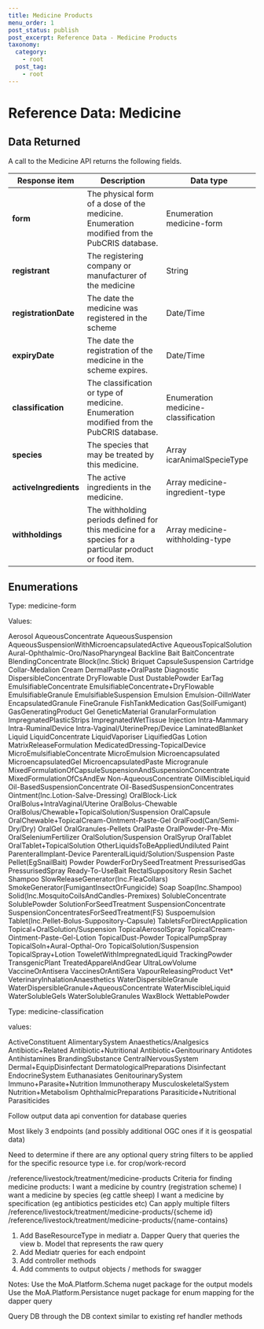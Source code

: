 ```yaml
---
title: Medicine Products
menu_order: 1
post_status: publish
post_excerpt: Reference Data - Medicine Products
taxonomy:
  category:
    - root
  post_tag:
    - root
---
```


# Reference Data: Medicine

## Data Returned

A call to the Medicine API returns the following fields.


| **Response item** | **Description**           | **Data type** |
| ----------------- | --------------------------| ------------- |
| **form**| The physical form of a dose of the medicine.  Enumeration modified from the PubCRIS database.| Enumeration medicine-form|
| **registrant**| The registering company or manufacturer of the medicine| String|
| **registrationDate**| The date the medicine was registered in the scheme| Date/Time|
| **expiryDate**| The date the registration of the medicine in the scheme expires.| Date/Time|
| **classification**| The classification or type of medicine.   Enumeration modified from the PubCRIS database.| Enumeration medicine-classification |
| **species**| The species that may be treated by this medicine.| Array icarAnimalSpecieType|
| **activeIngredients**| The active ingredients in the medicine.| Array medicine-ingredient-type |
| **withholdings**| The withholding periods defined for this medicine for a species for a particular product or food item. | Array medicine-withholding-type|


## Enumerations

Type: medicine-form

Values:

  Aerosol
  AqueousConcentrate
  AqueousSuspension
  AqueousSuspensionWithMicroencapsulatedActive
  AqueousTopicalSolution
  Aural-Ophthalmic-Oro/NasoPharyngeal
  Backline
  Bait
  BaitConcentrate
  BlendingConcentrate
  Block(Inc.Stick)
  Briquet
  CapsuleSuspension
  Cartridge
  Collar-Medalion
  Cream
  DermalPaste+OralPaste
  Diagnostic
  DispersibleConcentrate
  DryFlowable
  Dust
  DustablePowder
  EarTag
  EmulsifiableConcentrate
  EmulsifiableConcentrate+DryFlowable
  EmulsifiableGranule
  EmulsifiableSuspension
  Emulsion
  Emulsion-OilInWater
  EncapsulatedGranule
  FineGranule
  FishTankMedication
  Gas(SoilFumigant)
  GasGeneratingProduct
  Gel
  GeneticMaterial
  GranularFormulation
  ImpregnatedPlasticStrips
  ImpregnatedWetTissue
  Injection
  Intra-Mammary
  Intra-RuminalDevice
  Intra-Vaginal/UterinePrep/Device
  LaminatedBlanket
  Liquid
  LiquidConcentrate
  LiquidVaporiser
  LiquifiedGas
  Lotion
  MatrixReleaseFormulation
  MedicatedDressing-TopicalDevice
  MicroEmulsifiableConcentrate
  MicroEmulsion
  Microencapsulated
  MicroencapsulatedGel
  MicroencapsulatedPaste
  Microgranule
  MixedFormulationOfCapsuleSuspensionAndSuspensionConcentrate
  MixedFormulationOfCsAndEw
  Non-AqueousConcentrate
  OilMiscibleLiquid
  Oil-BasedSuspensionConcentrate
  Oil-BasedSuspensionConcentrates
  Ointment(Inc.Lotion-Salve-Dressing)
  OralBlock-Lick
  OralBolus+IntraVaginal/Uterine
  OralBolus-Chewable
  OralBolus/Chewable+TopicalSolution/Suspension
  OralCapsule
  OralChewable+TopicalCream-Ointment-Paste-Gel
  OralFood(Can/Semi-Dry/Dry)
  OralGel
  OralGranules-Pellets
  OralPaste
  OralPowder-Pre-Mix
  OralSeleniumFertilizer
  OralSolution/Suspension
  OralSyrup
  OralTablet
  OralTablet+TopicalSolution
  OtherLiquidsToBeAppliedUndiluted
  Paint
  ParenteralImplant-Device
  ParenteralLiquid/Solution/Suspension
  Paste
  Pellet(EgSnailBait)
  Powder
  PowderForDrySeedTreatment
  PressurisedGas
  PressurisedSpray
  Ready-To-UseBait
  RectalSuppository
  Resin
  Sachet
  Shampoo
  SlowReleaseGenerator(Inc.FleaCollars)
  SmokeGenerator(FumigantInsectOrFungicide)
  Soap
  Soap(Inc.Shampoo)
  Solid(Inc.MosquitoCoilsAndCandles-Premixes)
  SolubleConcentrate
  SolublePowder
  SolutionForSeedTreatment
  SuspensionConcentrate
  SuspensionConcentratesForSeedTreatment(FS)
  Suspoemulsion
  Tablet(Inc.Pellet-Bolus-Suppository-Capsule)
  TabletsForDirectApplication
  Topical+OralSolution/Suspension
  TopicalAerosolSpray
  TopicalCream-Ointment-Paste-Gel-Lotion
  TopicalDust-Powder
  TopicalPumpSpray
  TopicalSoln+Aural-Opthal-Oro
  TopicalSolution/Suspension
  TopicalSpray+Lotion
  ToweletWithImpregnatedLiquid
  TrackingPowder
  TransgenicPlant
  TreatedApparelAndGear
  UltraLowVolume
  VaccineOrAntisera
  VaccinesOrAntiSera
  VapourReleasingProduct
  Vet*
  VeterinaryInhalationAnaesthetics
  WaterDispersibleGranule
  WaterDispersibleGranule+AqueousConcentrate
  WaterMiscibleLiquid
  WaterSolubleGels
  WaterSolubleGranules
  WaxBlock
  WettablePowder

Type: medicine-classification

values:

  ActiveConstituent
  AlimentarySystem
  Anaesthetics/Analgesics
  Antibiotic+Related
  Antibiotic+Nutritional
  Antibiotic+Genitourinary
  Antidotes
  Antihistamines
  BrandingSubstance
  CentralNervousSystem
  Dermal+EquipDisinfectant
  DermatologicalPreparations
  Disinfectant
  EndocrineSystem
  Euthanasiates
  GenitourinarySystem
  Immuno+Parasite+Nutrition
  Immunotherapy
  MusculoskeletalSystem
  Nutrition+Metabolism
  OphthalmicPreparations
  Parasiticide+Nutritional
  Parasiticides







Follow output data api convention for database queries

Most likely 3 endpoints (and possibly additional OGC ones if it is geospatial data)

Need to determine if there are any optional query string filters to be applied for the specific resource type
i.e. for crop/work-record

/reference/livestock/treatment/medicine-products
Criteria for finding medicine products:
I want a medicine by country (registration scheme)
I want a medicine by species (eg cattle sheep)
I want a medicine by specification (eg antibiotics pesticides etc)
Can apply multiple filters
/reference/livestock/treatment/medicine-products/{scheme id}
/reference/livestock/treatment/medicine-products/{name-contains}

1. Add BaseResourceType in mediatr
   a. Dapper Query that queries the view
   b. Model that represents the raw query
2. Add Mediatr queries for each endpoint
3. Add controller methods
4. Add comments to output objects / methods for swagger

Notes:
Use the MoA.Platform.Schema nuget package for the output models
Use the MoA.Platform.Persistance nuget package for enum mapping for the dapper query

Query DB through the DB context similar to existing ref handler methods